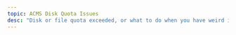 ```yaml
---
topic: ACMS Disk Quota Issues
desc: "Disk or file quota exceeded, or what to do when you have weird issues and can't save files"
---
```


